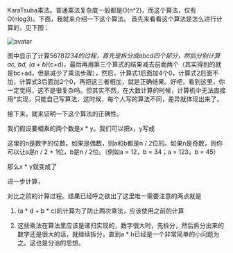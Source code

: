 KaraTsuba乘法。普通乘法复杂度一般都是O(n^2)，而这个算法，仅有O(nlog3)。下面，我就来介绍一下这个算法。
        首先来看看这个算法是怎么进行计算的，见下图：
        
![avatar](https://blog.csdn.net/sunnylinner/article/details/52592496)

图中显示了计算5678*1234的过程，首先是拆分成abcd四个部分，然后分别计算ac, bd, (a + b)*(c+d)，最后再用第三个算式的结果减去前面两个（其实得到的就是bc+ad，但是减少了乘法步骤），然后，计算式1后面加4个0，计算式2后面不加，计算式3后面加2个0，再把这三者相加，就是正确结果。好吧，看到这里，你一定觉得，这不是很复杂吗。但其实不然，在大数计算的时候，计算机中无法直接用*实现，只能自己写算法，这时候，每个人写的算法不同，差异就体现出来了。



接下来，就来证明一下这个算法的正确性。

我们假设要相乘的两个数是x * y。我们可以把x，y写成



这里的n是数字的位数。如果是偶数，则a和b都是n / 2位的。如果n是奇数，则你可以让a是n / 2 + 1位，b是n / 2位。（例如a = 12，b = 34；a = 123，b = 45）

那么x * y就变成了



进一步计算，



对比之前的计算过程。结果已经呼之欲出了这里唯一需要注意的两点就是

1. (a * d + b * c)的计算为了防止两次乘法，应该使用之前的计算

2. 这些乘法在算法里应该是递归实现的，数字很大时，先拆分，然后拆分出来的数字还是很大的话，就继续拆分，直到a * b已经是一个非常简单的小问题为之。这也是分治的思想。